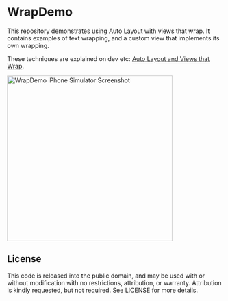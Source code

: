 # WrapDemo

This repository demonstrates using Auto Layout with views that wrap.
It contains examples of text wrapping, and a custom view that implements its own wrapping.

These techniques are explained on dev etc: [Auto Layout and Views that Wrap](http://localhost:4000/code/2014/07/07/auto-layout-and-views-that-wrap.html).

<img alt="WrapDemo iPhone Simulator Screenshot" src="https://raw.githubusercontent.com/jmah/WrapDemo/screenshots/wrapdemo-screenshot.png" width="386">


## License

This code is released into the public domain, and may be used with or without modification with no restrictions, attribution, or warranty.
Attribution is kindly requested, but not required.
See LICENSE for more details.

